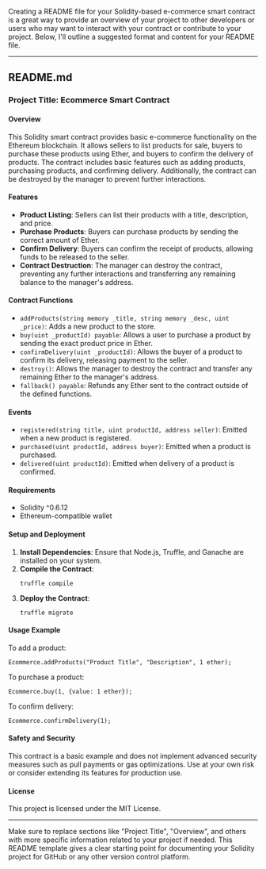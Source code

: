 Creating a README file for your Solidity-based e-commerce smart contract is a great way to provide an overview of your project to other developers or users who may want to interact with your contract or contribute to your project. Below, I'll outline a suggested format and content for your README file.

---

## README.md

### Project Title: Ecommerce Smart Contract

#### Overview

This Solidity smart contract provides basic e-commerce functionality on the Ethereum blockchain. It allows sellers to list products for sale, buyers to purchase these products using Ether, and buyers to confirm the delivery of products. The contract includes basic features such as adding products, purchasing products, and confirming delivery. Additionally, the contract can be destroyed by the manager to prevent further interactions.

#### Features

- **Product Listing**: Sellers can list their products with a title, description, and price.
- **Purchase Products**: Buyers can purchase products by sending the correct amount of Ether.
- **Confirm Delivery**: Buyers can confirm the receipt of products, allowing funds to be released to the seller.
- **Contract Destruction**: The manager can destroy the contract, preventing any further interactions and transferring any remaining balance to the manager's address.

#### Contract Functions

- `addProducts(string memory _title, string memory _desc, uint _price)`: Adds a new product to the store.
- `buy(uint _productId) payable`: Allows a user to purchase a product by sending the exact product price in Ether.
- `confirmDelivery(uint _productId)`: Allows the buyer of a product to confirm its delivery, releasing payment to the seller.
- `destroy()`: Allows the manager to destroy the contract and transfer any remaining Ether to the manager's address.
- `fallback() payable`: Refunds any Ether sent to the contract outside of the defined functions.

#### Events

- `registered(string title, uint productId, address seller)`: Emitted when a new product is registered.
- `purchased(uint productId, address buyer)`: Emitted when a product is purchased.
- `delivered(uint productId)`: Emitted when delivery of a product is confirmed.

#### Requirements

- Solidity ^0.6.12
- Ethereum-compatible wallet

#### Setup and Deployment

1. **Install Dependencies**: Ensure that Node.js, Truffle, and Ganache are installed on your system.
2. **Compile the Contract**:
   ```shell
   truffle compile
   ```
3. **Deploy the Contract**:
   ```shell
   truffle migrate
   ```

#### Usage Example

To add a product:

```solidity
Ecommerce.addProducts("Product Title", "Description", 1 ether);
```

To purchase a product:

```solidity
Ecommerce.buy(1, {value: 1 ether});
```

To confirm delivery:

```solidity
Ecommerce.confirmDelivery(1);
```

#### Safety and Security

This contract is a basic example and does not implement advanced security measures such as pull payments or gas optimizations. Use at your own risk or consider extending its features for production use.

#### License

This project is licensed under the MIT License.

---

Make sure to replace sections like "Project Title", "Overview", and others with more specific information related to your project if needed. This README template gives a clear starting point for documenting your Solidity project for GitHub or any other version control platform.
